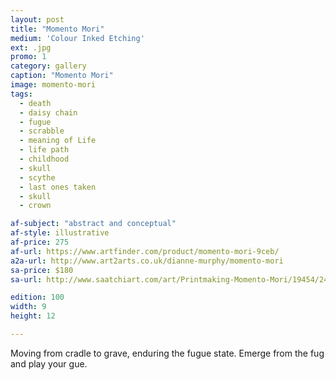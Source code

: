 ```yaml
---
layout: post
title: "Momento Mori"
medium: 'Colour Inked Etching'
ext: .jpg
promo: 1
category: gallery
caption: "Momento Mori"
image: momento-mori
tags:
  - death
  - daisy chain
  - fugue
  - scrabble
  - meaning of Life
  - life path
  - childhood
  - skull
  - scythe
  - last ones taken
  - skull
  - crown

af-subject: "abstract and conceptual"
af-style: illustrative
af-price: 275
af-url: https://www.artfinder.com/product/momento-mori-9ceb/
a2a-url: http://www.art2arts.co.uk/dianne-murphy/momento-mori
sa-price: $180
sa-url: http://www.saatchiart.com/art/Printmaking-Momento-Mori/19454/2487943/view

edition: 100
width: 9
height: 12

---
```


Moving from cradle to grave, enduring the fugue state. Emerge from the fug and play your gue.
